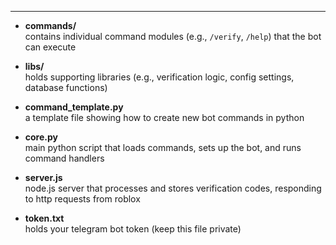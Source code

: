 ---
- **commands/**  
  contains individual command modules (e.g., `/verify`, `/help`) that the bot can execute

- **libs/**  
  holds supporting libraries (e.g., verification logic, config settings, database functions)

- **command_template.py**  
  a template file showing how to create new bot commands in python

- **core.py**  
  main python script that loads commands, sets up the bot, and runs command handlers

- **server.js**  
  node.js server that processes and stores verification codes, responding to http requests from roblox

- **token.txt**  
  holds your telegram bot token (keep this file private)
